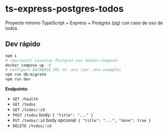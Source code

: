 # ts-express-postgres-todos

Proyecto mínimo TypeScript + Express + Postgres (pg) con caso de uso de *todos*.

## Dev rápido
```bash
npm i
# (opcional) Levantar Postgres con docker-compose:
docker compose up -d
# Configura DATABASE_URL en .env (ver .env.example)
npm run db:migrate
npm run dev
```

**Endpoints**:
- `GET /health`
- `GET /todos`
- `GET /todos/:id`
- `POST /todos` body: `{ "title": "..." }`
- `PUT /todos/:id` body opcional: `{ "title": "...", "done": true }`
- `DELETE /todos/:id`
